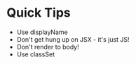 # Quick Tips
- Use displayName
- Don't get hung up on JSX - it's just JS!
- Don't render to body!
- Use classSet

